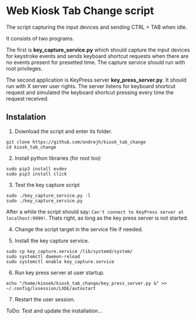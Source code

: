 # Web Kiosk Tab Change script

The script capturing the input devices and sending CTRL + TAB when idle.

It consists of two programs.

The first is **key_capture_service.py** which should capture
the input devices for keystroke events and sends keyboard shortcut requests
when there are no events present for presetted time. The capture service should
run with root privileges.

The second application is KeyPress server **key_press_server.py**. It should
run with X server user rights. The server listens for keyboard shortcut request
and simulated the keyboard shortcut pressing every time the request received.

## Instalation

1) Download the script and enter its folder.
```
git clone https://github.com/ondrejh/kiosk_tab_change
cd kiosk_tab_change
```

2) Install python libraries (for root too)
```
sudo pip3 install evdev
sudo pip3 install click
```

3) Test the key capture script
```
sudo ./key_capture_service.py -l
sudo ./key_capture_service.py
```
After a while the script should say: `Can't connect to KeyPress server at localhost:9999!`. Thats right, as long as the key press server is not started.

4) Change the script target in the service file if needed.

5) Install the key capture service.
```
sudo cp key_capture.service /lib/systemd/system/
sudo systemctl daemon-reload
sudo systemctl enable key_capture.service
```

6) Run key press server at user startup.
```
echo "/home/kiosek/kiosk_tab_change/key_press_server.py &" >> ~/.config/lxsession/LXDE/autostart
```

7) Restart the user session.

ToDo: Test and update the installation...
